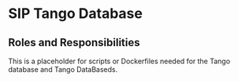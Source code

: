 # SIP Tango Database

## Roles and Responsibilities

This is a placeholder for scripts or Dockerfiles needed for the Tango database
and Tango DataBaseds.



